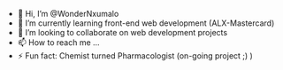 - 👋 Hi, I’m @WonderNxumalo
- 🌱 I’m currently learning front-end web development (ALX-Mastercard)
- 💞️ I’m looking to collaborate on web development projects
- 📫 How to reach me ...
- ⚡ Fun fact: Chemist turned Pharmacologist (on-going project ;) )

<!---
WonderNxumalo/WonderNxumalo is a ✨ special ✨ repository because its `README.md` (this file) appears on your GitHub profile.
You can click the Preview link to take a look at your changes.
--->
